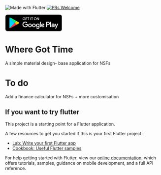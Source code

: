 ![Made with Flutter](https://img.shields.io/badge/Made%20With-Flutter-blue?style=flat-square)
[![PRs Welcome](https://img.shields.io/badge/PRs-welcome-brightgreen.svg?style=flat-square)](http://makeapullrequest.com)

<a href='https://play.google.com/store/apps/details?id=co.rachpra.ord_countdown'><img height="55" alt='Get it on Google Play' src='/google_play.png'/></a>

# Where Got Time

A simple material design- base application for NSFs
# To do
Add a finance calculator for NSFs + more customisation

## If you want to try flutter

This project is a starting point for a Flutter application.

A few resources to get you started if this is your first Flutter project:

- [Lab: Write your first Flutter app](https://flutter.dev/docs/get-started/codelab)
- [Cookbook: Useful Flutter samples](https://flutter.dev/docs/cookbook)

For help getting started with Flutter, view our
[online documentation](https://flutter.dev/docs), which offers tutorials,
samples, guidance on mobile development, and a full API reference.
